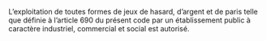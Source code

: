 L’exploitation de toutes formes de jeux de hasard, d’argent et de paris telle que définie à l’article 690 du présent code par un établissement public à caractère industriel, commercial et social est autorisé.